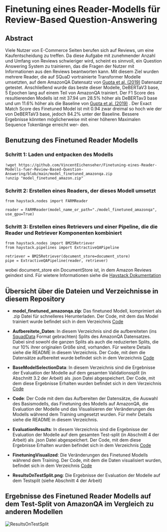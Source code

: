 # Finetuning eines Reader-Modells für Review-Based Question-Answering

## Abstract

Viele Nutzer von E-Commerce Seiten berufen
sich auf Reviews, um eine Kaufentscheidung
zu treffen. Da diese Aufgabe mit zunehmender
Anzahl und Umfang von Reviews schwieriger
wird, scheint es sinnvoll, ein Question Answering System zu trainieren, das die Fragen der
Nutzer mit Informationen aus den Reviews
beantworten kann. Mit diesem Ziel wurden
mehrere Reader, die auf SQuaD vortrainierte
Transformer Modelle umsetzten, auf dem AmazonQA Datensatz von 
[Gupta et al. (2019)](https://arxiv.org/pdf/1908.04364.pdf) Datensatz getestet. Anschließend wurde das beste
dieser Modelle, DeBERTaV3 base, 5 Epochen
lang auf einem Teil von AmazonQA trainiert.
Der F1 Score des resultierenden Modells ist
mit 37.94 um 28.5% höher als DeBERTav3
base und um 11.6% höher als die Baseline von
[Gupta et al. (2019)](https://arxiv.org/pdf/1908.04364.pdf) . Der Exact Match Score des
Finetuned Model ist mit 0.94 zwar dreimal so
hoch wie der von DeBERTaV3 base, jedoch
84.2% unter der Baseline. Bessere Ergebnisse
könnten möglicherweise mit einer höheren
Maximalen Sequence Tokenlänge erreicht wer-
den.

## Benutzung des Finetuned Reader Modells

### Schritt 1: Laden und entpacken des Modells
```
!wget https://github.com/VincentEichenseher/Finetuning-eines-Reader-Modells-fuer-Review-Based-Question-Answering/blob/main/model_finetuned_amazonqa.zip 
!unzip "model_finetuned_amazon.zip"
```

### Schritt 2: Erstellen eines Readers, der dieses Modell umsetzt
```
from haystack.nodes import FARMReader

reader = FARMReader(model_name_or_path="./model_finetuned_amazonqa", use_gpu=True)
```

### Schritt 3: Erstellen eines Retrievers und einer Pipeline, die die Reader und Retriever Komponenten kombiniert
```
from haystack.nodes import BM25Retriever
from haystack.pipelines import ExtractiveQAPipeline

retriever = BM25Retriever(document_store=document_store)
pipe = ExtractiveQAPipeline(reader, retriever)
```
wobei document_store ein DocumentStore ist, in dem Amazon Reviews geindext sind. Für wietere Informationen siehe die [Haystack Dokumentation](https://haystack.deepset.ai/components/document-store)

## Übersicht über die Dateien und Verzeichnisse in diesem Repository

- **model_finetuned_amazonqa.zip**: 
Das finetuned Modell, komprimiert als .zip Datei für schnelleres Herunterladen. Der Code, mit dem das Model trainiert wurde befindet sich in dem Verzeichnis [Code](https://github.com/VincentEichenseher/Finetuning-eines-Reader-Modells-fuer-Review-Based-Question-Answering/tree/main/Code/FinetuningOnSample.ipynb)

- **Aufbereitete_Daten**:
In diesem Verzeichnis sind die aufbereiteten (ins [SquadData](https://github.com/deepset-ai/haystack/blob/main/haystack/utils/squad_data.py) Format gebrachten) Splits des AmazonQA Datensatzes. Dabei sind sowohl die ganzen Splits als auch die reduzierten Splits, die nur 10% ihrer originalen Größe sind, vorhanden. Für weitere Details siehe die README in diesem Verzeichnis. Der Code, mit dem die Datensätze aufbereitet wurde befindet sich in dem Verzeichnis [Code](https://github.com/VincentEichenseher/Finetuning-eines-Reader-Modells-fuer-Review-Based-Question-Answering/tree/main/Code/Preprocessing.ipynb)

- **BaseModelSelectionData**:
In diesem Verzeichnis sind die Ergebnisse der Evaluation der Modelle auf dem gesamten Validationssplit (in Abschnitt 3.2 der Arbeit) als .json Datei abgespeichert. Der Code, mit dem diese Ergebnisse Erhalten wurden befindet sich in dem Verzeichnis [Code](https://github.com/VincentEichenseher/Finetuning-eines-Reader-Modells-fuer-Review-Based-Question-Answering/tree/main/Code/BaseModelSelection.ipynb)

- **Code**: Der Code mit dem das Aufbereiten der Datensätze, die Auswahl des Basismodells, das Finetuning des Modells auf AmazonQA, die Evaluation der Modelle und das Visualisieren der Veränderungen des Modells während dem Training umgesetzt wurden. Für mehr Details siehe die README in diesem Verzeichnis.

- **EvaluationResults**:
In diesem Verzeichnis sind die Ergebnisse der Evaluation der Modelle auf dem gesamten Test-split (in Abschnitt 4 der Arbeit) als .json Datei abgespeichert. Der Code, mit dem diese Ergebnisse Erhalten wurden befindet sich in dem Verzeichnis [Code](https://github.com/VincentEichenseher/Finetuning-eines-Reader-Modells-fuer-Review-Based-Question-Answering/tree/main/Code/Evaluation.ipynb)

- **FinetuningVisualized**: Die Veränderungen des Finetuned Modells während dem Training. Der Code, mit dem die Daten visualisiert wurden, befindet sich in dem Verzeichnis [Code](https://github.com/VincentEichenseher/Finetuning-eines-Reader-Modells-fuer-Review-Based-Question-Answering/tree/main/Code/Finetuning_visualisiert.ipynb)

- **ResultsOnTestSplit.png**: Die Ergebnisse der Evaluation der Modelle auf dem Testsplit (siehe Abschnitt 4 der Arbeit)

## Ergebnisse des Finetuned Reader Modells auf dem Test-Split von AmazonQA im Vergleich zu anderen Modellen

![ResultsOnTestSplit](https://github.com/VincentEichenseher/Finetuning-eines-Reader-Modells-fuer-Review-Based-Question-Answering/tree/main/ResultsOnTestSplit.png)





